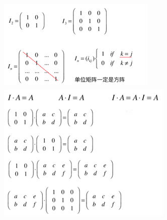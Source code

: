 ![](../photo/Pasted%20image%2020240208210104.png)

![](../photo/Pasted%20image%2020240208210138.png)